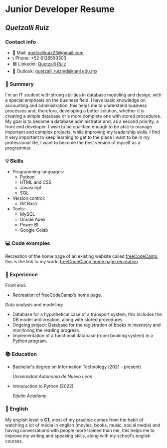 # Junior Developer Resume
## ***Quetzalli Ruiz***
### Contact info
- 📧 Mail: quetzalliruiz23@gmail.com
- 📞 Phone: +52 8128593303
- 🟦 Linkedin: [Quetzalli Ruiz](https://www.linkedin.com/in/quetzalli-ruiz-md)
- 📧 Outlook: quetzalli.ruizmd@uanl.edu.mx
### 📝 Summary
I'm an IT student with strong abilities in database modeling and design, with a special emphasis on the business field. I have basic knowledge on accounting and administration, this helps me to understand business processes and, therefore, developing a better solution, whether it is creating a simple database or a more complete one with stored procedures. My goal is to become a database administrator and, as a second priority, a front end developer. I wish to be qualified enough to be able to manage important and complex projects, while improving my leadership skills. I find it very important to keep learning to get to the place I want to be in my professional life, I want to become the best version of myself as a programmer.
### 💡 Skills
- Programming languages:
  - Python
  - HTML and CSS
  - Javascript
  - SQL
- Version control:
  - Git Bash
- Tools:
  - MySQL
  - Oracle Apex
  - Power BI
  - Google Colab
### 💻 Code examples
Recreation of the home page of an existing website called [freeCodeCamp](https://www.freecodecamp.org/), this is the link to my work: [freeCodeCamp home page recreation](https://fdw52ad2023.github.io/website52/zallyrm/freecodecamp.html).
### 📂 Experience
Front end:
- Recreation of freeCodeCamp's home page.

Data analysis and modeling:
- Database for a hypothetical case of a transport system, this includes the DB model and creation, along with stored procedures.
- Ongoing project: Database for the registration of books in inventory and monitoring the reading progress.
- Implementation of a functional database (room booking system) in a Python program.
### 📚 Education
- Bachelor's degree on Information Technology (2021 - present)

  _Universidad Autonoma de Nuevo Leon_
- Introduction to Python (2022)

  _Edutin Academy_
### 💬 English
My english level is __C1__, most of my practice comes from the habit of watching a lot of media in english (movies, books, music, social media) and having conversations with people more trained than me, this helps me to improve my writing and speaking skills, along with my school's english courses.
